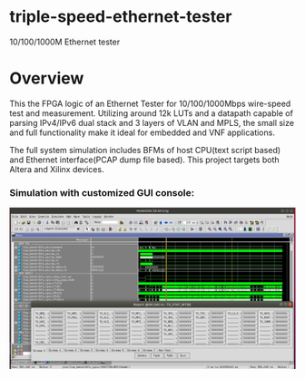 # triple-speed-ethernet-tester
10/100/1000M Ethernet tester

# Overview 
This the FPGA logic of an Ethernet Tester for 10/100/1000Mbps wire-speed test and measurement. Utilizing around 12k LUTs and a datapath capable of parsing IPv4/IPv6 dual stack and 3 layers of VLAN and MPLS, the small size and full functionality make it ideal for embedded and VNF applications.

The full system simulation includes BFMs of host CPU(text script based) and Ethernet interface(PCAP dump file based).
This project targets both Altera and Xilinx devices.

### Simulation with customized GUI console:
![Alt text](./doc/pic/sim_gui.png)
